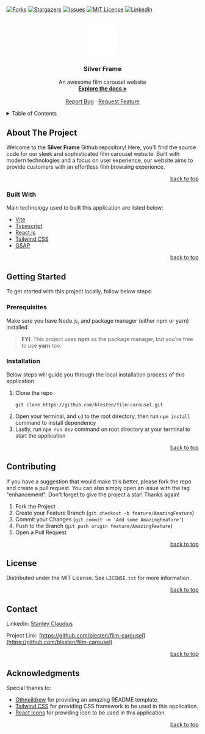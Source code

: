<div id="top"></div>

[![Forks][forks-shield]][forks-url]
[![Stargazers][stars-shield]][stars-url]
[![Issues][issues-shield]][issues-url]
[![MIT License][license-shield]][license-url]
[![LinkedIn][linkedin-shield]][linkedin-url]

<br />
<div align="center">
  <a href="https://github.com/blesten/film-carousel">
    <img src="public/assets/logo.png" alt="Logo" width="80" height="80">
  </a>

  <h3 align="center">Silver Frame</h3>

  <p align="center">
    An awesome film carousel website
    <br />
    <a href="https://github.com/blesten/film-carousel"><strong>Explore the docs »</strong></a>
    <br />
    <br />
    <a href="https://github.com/blesten/film-carousel/issues">Report Bug</a>
    ·
    <a href="https://github.com/blesten/film-carousel/issues">Request Feature</a>
  </p>
</div>

<details>
  <summary>Table of Contents</summary>
  <ol>
    <li>
      <a href="#about-the-project">About The Project</a>
      <ul>
        <li><a href="#built-with">Built With</a></li>
      </ul>
    </li>
    <li>
      <a href="#getting-started">Getting Started</a>
      <ul>
        <li><a href="#prerequisites">Prerequisites</a></li>
        <li><a href="#installation">Installation</a></li>
      </ul>
    </li>
    <li><a href="#contributing">Contributing</a></li>
    <li><a href="#license">License</a></li>
    <li><a href="#contact">Contact</a></li>
    <li><a href="#acknowledgments">Acknowledgments</a></li>
  </ol>
</details>

## About The Project

Welcome to the **Silver Frame** Github repository! Here, you'll find the source code for our sleek and sophisticated film carousel website. Built with modern technologies and a focus on user experience, our website aims to provide customers with an effortless film browsing experience.

<p align="right"><a href="#top">back to top</a></p>

### Built With

Main technology used to built this application are listed below:

* [Vite](https://www.vite.dev/)
* [Typescript](https://www.typescriptlang.org/)
* [React.js](https://www.reactjs.org/)
* [Tailwind CSS](https://www.tailwindcss.com/)
* [GSAP](https://gsap.com/)

<p align="right"><a href="#top">back to top</a></p>

## Getting Started

To get started with this project locally, follow below steps:

### Prerequisites

Make sure you have Node.js, and package manager (either npm or yarn) installed

>**FYI**: This project uses **npm** as the package manager, but you're free to use **yarn** too.

### Installation

Below steps will guide you through the local installation process of this application

1. Clone the repo
   ```
   git clone https://github.com/blesten/film-carousel.git
   ```
2. Open your terminal, and ```cd``` to the root directory, then run ```npm install``` command to install dependency
3. Lastly, run ```npm run dev``` command on root directory at your terminal to start the application

<p align="right"><a href="#top">back to top</a></p>

## Contributing

If you have a suggestion that would make this better, please fork the repo and create a pull request. You can also simply open an issue with the tag "enhancement".
Don't forget to give the project a star! Thanks again!

1. Fork the Project
2. Create your Feature Branch (`git checkout -b feature/AmazingFeature`)
3. Commit your Changes (`git commit -m 'Add some AmazingFeature'`)
4. Push to the Branch (`git push origin feature/AmazingFeature`)
5. Open a Pull Request

<p align="right"><a href="#top">back to top</a></p>

## License

Distributed under the MIT License. See `LICENSE.txt` for more information.

<p align="right"><a href="#top">back to top</a></p>

## Contact

LinkedIn: [Stanley Claudius](https://www.linkedin.com/in/stanleyclaudius)

Project Link: [https://github.com/blesten/film-carousel](https://github.com/blesten/film-carousel)

<p align="right"><a href="#top">back to top</a></p>

## Acknowledgments

Special thanks to:

* [Othneildrew](https://github.com/othneildrew/) for providing an amazing README template.
* [Tailwind CSS](https://tailwindcss.com) for providing CSS framework to be used in this application.
* [React Icons](https://react-icons.github.io/react-icons/) for providing icon to be used in this application.

<p align="right"><a href="#top">back to top</a></p>

[forks-shield]: https://img.shields.io/github/forks/blesten/film-carousel.svg?style=for-the-badge
[forks-url]: https://github.com/blesten/film-carousel/network/members
[stars-shield]: https://img.shields.io/github/stars/blesten/film-carousel.svg?style=for-the-badge
[stars-url]: https://github.com/blesten/film-carousel/stargazers
[issues-shield]: https://img.shields.io/github/issues/blesten/film-carousel.svg?style=for-the-badge
[issues-url]: https://github.com/blesten/film-carousel/issues
[license-shield]: https://img.shields.io/github/license/blesten/film-carousel.svg?style=for-the-badge
[license-url]: https://github.com/blesten/film-carousel/blob/master/LICENSE.txt
[linkedin-shield]: https://img.shields.io/badge/-LinkedIn-black.svg?style=for-the-badge&logo=linkedin&colorB=555
[linkedin-url]: https://linkedin.com/in/stanleyclaudius